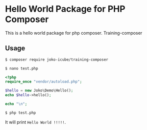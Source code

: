 # Hello World Package for PHP Composer #

This is a hello world package for php composer. Training-composer

## Usage ##

```bash
$ composer require joko-icube/training-composer

$ nano test.php
```

```php
<?php
require_once "vendor/autoload.php";

$hello = new Joko\Demo\Hello();
echo $hello->hello();

echo "\n";
```

```bash
$ php test.php
```

It will print `Hello World !!!!!`.